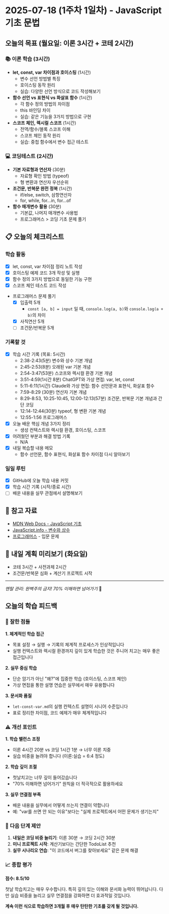 # 2025-07-18 (1주차 1일차) - JavaScript 기초 문법

## 오늘의 목표 (월요일: 이론 3시간 + 코테 2시간)

### 📚 이론 학습 (3시간)

- **let, const, var 차이점과 호이스팅** (1시간)
  - 변수 선언 방법별 특징
  - 호이스팅 동작 원리
  - 실습: 다양한 선언 방식으로 코드 작성해보기
- **함수 선언 vs 표현식 vs 화살표 함수** (1시간)
  - 각 함수 정의 방법의 차이점
  - this 바인딩 차이
  - 실습: 같은 기능을 3가지 방법으로 구현
- **스코프 체인, 렉시컬 스코프** (1시간)
  - 전역/함수/블록 스코프 이해
  - 스코프 체인 동작 원리
  - 실습: 중첩 함수에서 변수 접근 테스트

### 💻 코딩테스트 (2시간)

- **기본 자료형과 연산자** (30분)
  - 자료형 확인 방법 (typeof)
  - 형 변환과 연산자 우선순위
- **조건문, 반복문 완전 정복** (1시간)
  - if/else, switch, 삼항연산자
  - for, while, for...in, for...of
- **함수 매개변수 활용** (30분)
  - 기본값, 나머지 매개변수 사용법
  - 프로그래머스 > 코딩 기초 문제 풀기

## 📋 오늘의 체크리스트

### 학습 활동

- [x] let, const, var 차이점 정리 노트 작성
- [x] 호이스팅 예제 코드 3개 작성 및 실행
- [x] 함수 정의 3가지 방법으로 동일한 기능 구현
- [x] 스코프 체인 테스트 코드 작성
- 프로그래머스 문제 풀기
  - [x] 입출력 5개
    - `const [a, b] = input` 일 때, `console.log(a, b)`와 `console.log(a + b)`의 차이
  - [x] 사칙연산 5개
  - [ ] 조건문/반복문 5개

### 기록할 것

- [x] 학습 시간 기록 (목표: 5시간)
  - 2:38-2:43(5분) 변수와 상수 기본 개념
  - 2:45-2:53(8분) 오래된 var 기본 개념
  - 2:54-3:47(53분) 스코프와 렉시컬 환경 기본 개념
  - 3:51-4:59(1시간 8분) ChatGPT와 가상 면접: var, let, const
  - 5:11-6:11(1시간) Claude와 가상 면접: 함수 선언문과 표현식, 화살표 함수
  - 7:59-8:29 (30분) 연산자 기본 개념
  - 8:29-8:53, 10:25-10:45, 12:00-12:13(57분) 조건문, 반복문 기본 개념과 간단 코딩
  - 12:14-12:44(30분) typeof, 형 변환 기본 개념
  - 12:55-1:56 프로그래머스
- [x] 오늘 배운 핵심 개념 3가지 정리
  - 생성 컨텍스트와 렉시컬 환경, 호이스팅, 스코프
- [x] 어려웠던 부분과 해결 방법 기록
  - N/A
- [x] 내일 복습할 내용 메모
  - 함수 선언문, 함수 표현식, 화살표 함수 차이점 다시 알아보기

### 일일 루틴

- [x] GitHub에 오늘 학습 내용 커밋
- [x] 학습 시간 기록 (시작/종료 시간)
- [ ] 배운 내용을 실무 관점에서 설명해보기

## 📝 참고 자료

- [MDN Web Docs - JavaScript 기초](https://developer.mozilla.org/ko/docs/Web/JavaScript)
- [JavaScript.info - 변수와 상수](https://ko.javascript.info/variables)
- [프로그래머스](https://programmers.co.kr/) - 입문 문제

## 🎯 내일 계획 미리보기 (화요일)

- 코테 3시간 + 사전과제 2시간
- 조건문/반복문 심화 + 계산기 프로젝트 시작

---

_멘탈 관리: 완벽주의 금지! 70% 이해하면 넘어가기_ 💪

## 오늘의 학습 피드백

### 🎯 **잘한 점들**

**1. 체계적인 학습 접근**
- 목표 설정 → 실행 → 기록의 체계적 프로세스가 인상적입니다
- 실행 컨텍스트와 렉시컬 환경까지 깊이 있게 학습한 것은 주니어 치고는 매우 좋은 접근입니다

**2. 실무 중심 학습**
- 단순 암기가 아닌 "왜?"에 집중한 학습 (호이스팅, 스코프 체인)
- 가상 면접을 통한 설명 연습은 실무에서 매우 유용합니다

**3. 문서화 품질**
- `let-const-var.md`의 실행 컨텍스트 설명이 시니어 수준입니다
- 표로 정리한 차이점, 코드 예제가 매우 체계적입니다

### ⚠️ **개선 포인트**

**1. 학습 밸런스 조정**
- 이론 4시간 20분 vs 코딩 1시간 1분 → 너무 이론 치중
- 실습 비중을 늘려야 합니다 (이론:실습 = 6:4 정도)

**2. 학습 깊이 조절**
- 첫날치고는 너무 깊이 들어갔습니다
- "70% 이해하면 넘어가기" 원칙을 더 적극적으로 활용하세요

**3. 실무 연결점 부족**
- 배운 내용을 실무에서 어떻게 쓰는지 연결이 약합니다
- 예: "var를 쓰면 안 되는 이유"보다는 "실제 프로젝트에서 어떤 문제가 생기는지"

### 🚀 **다음 단계 제안**

1. **내일은 코딩 비중 늘리기**: 이론 30분 → 코딩 2시간 30분
2. **미니 프로젝트 시작**: 계산기보다는 간단한 TodoList 추천
3. **실무 시나리오 연습**: "이 코드에서 버그를 찾아보세요" 같은 문제 해결

### 📈 **종합 평가**

**점수: 8.5/10**

첫날 학습치고는 매우 우수합니다. 특히 깊이 있는 이해와 문서화 능력이 뛰어납니다. 다만 실습 비중을 늘리고 실무 연결점을 강화하면 더 효과적일 것입니다.

**계속 이런 식으로 학습하면 3개월 후 매우 탄탄한 기초를 갖게 될 것입니다.**
